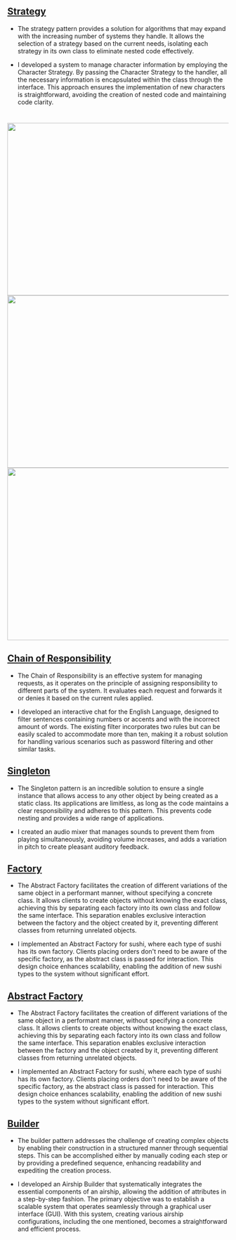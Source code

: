 ## [Strategy](https://refactoring.guru/pt-br/design-patterns/strategy)

- The strategy pattern provides a solution for algorithms that may expand with the increasing number of systems they handle. It allows the selection of a strategy based on the current needs, isolating each strategy in its own class to eliminate nested code effectively.

- I developed a system to manage character information by employing the Character Strategy. By passing the Character Strategy to the handler, all the necessary information is encapsulated within the class through the interface. This approach ensures the implementation of new characters is straightforward, avoiding the creation of nested code and maintaining code clarity.
#
<img src="https://github.com/Naandoo/DesignPatternsExamples/assets/97987565/484b2628-6f07-4960-a15a-39de47896f7f" width="700" height="392"/>
<img src="https://github.com/Naandoo/DesignPatternsExamples/assets/97987565/9d4573aa-1f03-4c36-a1f9-79aa7e2f1338" width="700" height="392"/>
<img src="https://github.com/Naandoo/DesignPatternsExamples/assets/97987565/7adafcea-a4d8-47e5-98b6-3a2064efbdc1" align="center" width="700" height="392"/> 

## [Chain of Responsibility](https://refactoring.guru/pt-br/design-patterns/chain-of-responsibility)

- The Chain of Responsibility is an effective system for managing requests, as it operates on the principle of assigning responsibility to different parts of the system. It evaluates each request and forwards it or denies it based on the current rules applied.

- I developed an interactive chat for the English Language, designed to filter sentences containing numbers or accents and with the incorrect amount of words. The existing filter incorporates two rules but can be easily scaled to accommodate more than ten, making it a robust solution for handling various scenarios such as password filtering and other similar tasks.

## [Singleton](https://refactoring.guru/pt-br/design-patterns/singleton)

- The Singleton pattern is an incredible solution to ensure a single instance that allows access to any other object by being created as a static class. Its applications are limitless, as long as the code maintains a clear responsibility and adheres to this pattern. This prevents code nesting and provides a wide range of applications.

- I created an audio mixer that manages sounds to prevent them from playing simultaneously, avoiding volume increases, and adds a variation in pitch to create pleasant auditory feedback.

## [Factory](https://refactoring.guru/pt-br/design-patterns/factory-method)

- The Abstract Factory facilitates the creation of different variations of the same object in a performant manner, without specifying a concrete class. It allows clients to create objects without knowing the exact class, achieving this by separating each factory into its own class and follow the same interface. This separation enables exclusive interaction between the factory and the object created by it, preventing different classes from returning unrelated objects.

- I implemented an Abstract Factory for sushi, where each type of sushi has its own factory. Clients placing orders don't need to be aware of the specific factory, as the abstract class is passed for interaction. This design choice enhances scalability, enabling the addition of new sushi types to the system without significant effort. 

## [Abstract Factory](https://refactoring.guru/pt-br/design-patterns/abstract-factory)

- The Abstract Factory facilitates the creation of different variations of the same object in a performant manner, without specifying a concrete class. It allows clients to create objects without knowing the exact class, achieving this by separating each factory into its own class and follow the same interface. This separation enables exclusive interaction between the factory and the object created by it, preventing different classes from returning unrelated objects.

- I implemented an Abstract Factory for sushi, where each type of sushi has its own factory. Clients placing orders don't need to be aware of the specific factory, as the abstract class is passed for interaction. This design choice enhances scalability, enabling the addition of new sushi types to the system without significant effort. 

## [Builder](https://refactoring.guru/pt-br/design-patterns/builder)

- The builder pattern addresses the challenge of creating complex objects by enabling their construction in a structured manner through sequential steps. This can be accomplished either by manually coding each step or by providing a predefined sequence, enhancing readability and expediting the creation process.

- I developed an Airship Builder that systematically integrates the essential components of an airship, allowing the addition of attributes in a step-by-step fashion. The primary objective was to establish a scalable system that operates seamlessly through a graphical user interface (GUI). With this system, creating various airship configurations, including the one mentioned, becomes a straightforward and efficient process.
 
